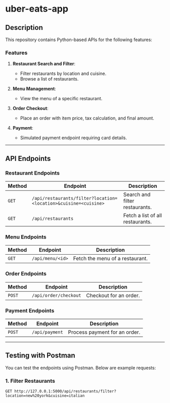 # uber-eats-app

## **Description**
This repository contains Python-based APIs for the following features:

### **Features**
1. **Restaurant Search and Filter**:
   - Filter restaurants by location and cuisine.
   - Browse a list of restaurants.

2. **Menu Management**:
   - View the menu of a specific restaurant.

3. **Order Checkout**:
   - Place an order with item price, tax calculation, and final amount.

4. **Payment**:
   - Simulated payment endpoint requiring card details.

---

## **API Endpoints**

### **Restaurant Endpoints**
| Method | Endpoint                                             | Description                      |
|--------|------------------------------------------------------|----------------------------------|
| `GET`  | `/api/restaurants/filter?location=<location>&cuisine=<cuisine>` | Search and filter restaurants.   |
| `GET`  | `/api/restaurants`                                   | Fetch a list of all restaurants. |

### **Menu Endpoints**
| Method | Endpoint       | Description                      |
|--------|----------------|----------------------------------|
| `GET`  | `/api/menu/<id>` | Fetch the menu of a restaurant. |

### **Order Endpoints**
| Method | Endpoint             | Description                       |
|--------|----------------------|-----------------------------------|
| `POST` | `/api/order/checkout`| Checkout for an order.           |

### **Payment Endpoints**
| Method | Endpoint       | Description                       |
|--------|----------------|-----------------------------------|
| `POST` | `/api/payment` | Process payment for an order.    |

---

## **Testing with Postman**

You can test the endpoints using Postman. Below are example requests:

### **1. Filter Restaurants**
```plaintext
GET http://127.0.0.1:5000/api/restaurants/filter?location=new%20york&cuisine=italian
